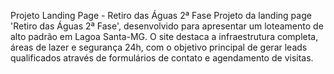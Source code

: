Projeto Landing Page - Retiro das Águas 2ª Fase
Projeto da landing page 'Retiro das Águas 2ª Fase', desenvolvido para apresentar um loteamento de alto padrão em Lagoa Santa-MG. O site destaca a infraestrutura completa, áreas de lazer e segurança 24h, com o objetivo principal de gerar leads qualificados através de formulários de contato e agendamento de visitas.
